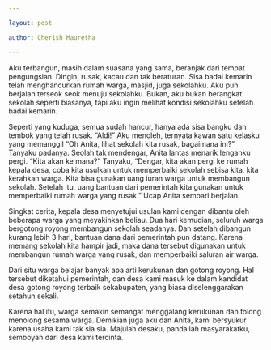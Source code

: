 ```yaml
---

layout: post

author: Cherish Mauretha

---
```




Aku terbangun, masih dalam suasana yang sama, beranjak dari tempat pengungsian. Dingin, rusak, kacau dan tak beraturan. Sisa badai kemarin telah menghancurkan rumah warga, masjid, juga sekolahku. Aku pun berjalan terseok seok menuju sekolahku. Bukan, aku bukan berangkat sekolah seperti biasanya, tapi aku ingin melihat kondisi sekolahku setelah badai kemarin.



Seperti yang kuduga, semua sudah hancur, hanya ada sisa bangku dan tembok yang telah rusak. “Aldi!” Aku menoleh, ternyata kawan satu kelasku yang memanggil “Oh Anita, lihat sekolah kita rusak, bagaimana ini?” Tanyaku padanya. Seolah tak mendengar, Anita lantas menarik lenganku pergi. “Kita akan ke mana?” Tanyaku, “Dengar, kita akan pergi ke rumah kepala desa, coba kita usulkan untuk memperbaiki sekolah sebisa kita, kita kerahkan warga. Kita bisa gunakan uang iuran warga untuk membangun sekolah. Setelah itu, uang bantuan dari pemerintah kita gunakan untuk memperbaiki rumah warga yang rusak.” Ucap Anita sembari berjalan.



Singkat cerita, kepala desa menyetujui usulan kami dengan dibantu oleh beberapa warga yang meyakinkan beliau. Dua hari kemudian, seluruh warga bergotong royong membangun sekolah seadanya. Dan setelah dibangun kurang lebih 3 hari, bantuan dana dari pemerintah pun datang. Karena memang sekolah kita hampir jadi, maka dana tersebut digunakan untuk membangun rumah warga yang rusak, dan memperbaiki saluran air warga.





 

Dari situ warga belajar banyak apa arti kerukunan dan gotong royong. Hal tersebut diketahui pemerintah, dan desa kami masuk ke dalam kandidat desa gotong royong terbaik sekabupaten, yang biasa diselenggarakan setahun sekali.



Karena hal itu, warga semakin semangat menggalang kerukunan dan tolong menolong sesama warga. Demikian juga aku dan Anita, kami bersyukur karena usaha kami tak sia sia. Majulah desaku, pandailah masyarakatku, semboyan dari desa kami tercinta.